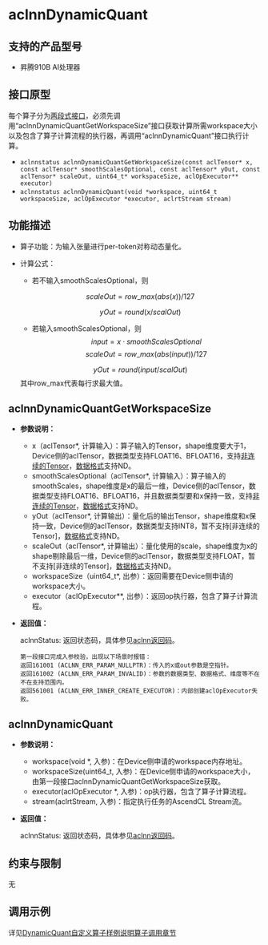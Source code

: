 # aclnnDynamicQuant

## 支持的产品型号
- 昇腾910B AI处理器
## 接口原型
每个算子分为[两段式接口](common/两段式接口.md)，必须先调用“aclnnDynamicQuantGetWorkspaceSize”接口获取计算所需workspace大小以及包含了算子计算流程的执行器，再调用“aclnnDynamicQuant”接口执行计算。

* `aclnnstatus aclnnDynamicQuantGetWorkspaceSize(const aclTensor* x, const aclTensor* smoothScalesOptional, const aclTensor* yOut, const aclTensor* scaleOut, uint64_t* workspaceSize, aclOpExecutor** executor)`
* `aclnnstatus aclnnDynamicQuant(void *workspace, uint64_t workspaceSize, aclOpExecutor *executor, aclrtStream stream)`

## 功能描述

- 算子功能：为输入张量进行per-token对称动态量化。

- 计算公式：
  - 若不输入smoothScalesOptional，则

  $$
   scaleOut=row\_max(abs(x))/127
  $$

  $$
   yOut=round(x/scalOut)
  $$
  - 若输入smoothScalesOptional，则
  $$
    input = x\cdot smoothScalesOptional
  $$
  $$
   scaleOut=row\_max(abs(input))/127
  $$

  $$
   yOut=round(input/scalOut)
  $$
  其中row\_max代表每行求最大值。


## aclnnDynamicQuantGetWorkspaceSize

- **参数说明：**

  - x（aclTensor*, 计算输入）：算子输入的Tensor，shape维度要大于1，Device侧的aclTensor，数据类型支持FLOAT16、BFLOAT16，支持[非连续的Tensor](common/非连续的Tensor.md)，[数据格式](common/数据格式.md)支持ND。
  - smoothScalesOptional（aclTensor*, 计算输入）：算子输入的smoothScales，shape维度是x的最后一维，Device侧的aclTensor，数据类型支持FLOAT16、BFLOAT16，并且数据类型要和x保持一致，支持[非连续的Tensor](common/非连续的Tensor.md)，[数据格式](common/数据格式.md)支持ND。
  - yOut（aclTensor*, 计算输出）：量化后的输出Tensor，shape维度和x保持一致，Device侧的aclTensor，数据类型支持INT8，暂不支持[非连续的Tensor]，[数据格式](common/数据格式.md)支持ND。
  - scaleOut（aclTensor*, 计算输出）：量化使用的scale，shape维度为x的shape剔除最后一维，Device侧的aclTensor，数据类型支持FLOAT，暂不支持[非连续的Tensor]，[数据格式](common/数据格式.md)支持ND。
  - workspaceSize（uint64_t\*, 出参）：返回需要在Device侧申请的workspace大小。
  - executor（aclOpExecutor\*\*, 出参）：返回op执行器，包含了算子计算流程。

- **返回值：**

  aclnnStatus: 返回状态码，具体参见[aclnn返回码](common/aclnn返回码.md)。

  ```
  第一段接口完成入参校验，出现以下场景时报错：
  返回161001 (ACLNN_ERR_PARAM_NULLPTR)：传入的x或out参数是空指针。
  返回161002 (ACLNN_ERR_PARAM_INVALID)：参数的数据类型、数据格式、维度等不在不在支持范围内。
  返回561001 (ACLNN_ERR_INNER_CREATE_EXECUTOR)：内部创建aclOpExecutor失败。
  ```

## aclnnDynamicQuant

- **参数说明：**
  - workspace(void \*, 入参)：在Device侧申请的workspace内存地址。
  - workspaceSize(uint64_t, 入参)：在Device侧申请的workspace大小，由第一段接口aclnnDynamicQuantGetWorkspaceSize获取。
  - executor(aclOpExecutor \*, 入参)：op执行器，包含了算子计算流程。
  - stream(aclrtStream, 入参)：指定执行任务的AscendCL Stream流。

- **返回值：**

  aclnnStatus: 返回状态码，具体参见[aclnn返回码](common/aclnn返回码.md)。

## 约束与限制
无

## 调用示例

详见[DynamicQuant自定义算子样例说明算子调用章节](../README.md#算子调用)
